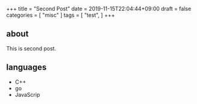 +++
title = "Second Post"
date = 2019-11-15T22:04:44+09:00
draft = false
categories = [ "misc" ]
tags = [
    "test",
]
+++

## about
This is second post.

## languages

- C++
- go
- JavaScrip
